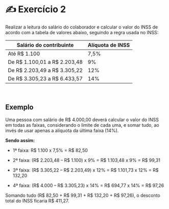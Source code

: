 # ✍️ Exercício 2
Realizar a leitura do salário do colaborador e calcular o valor do INSS de acordo com a tabela de valores abaixo, seguindo a regra usada no INSS:

| Salário do contribuinte | Alíquota de INSS |
| --- | --- |
| Até R$ 1.100 |7,5% |
| De R$ 1.100,01 a R$ 2.203,48 | 9% |
| De R$ 2.203,49 a R$ 3.305,22 | 12% |
| De R$ 3.305,23 a R$ 6.433,57 | 14% |
<br>

## Exemplo
Uma pessoa com salário de R$ 4.000,00 deverá calcular o valor do INSS em todas as faixas, considerando o limite de cada uma, e somar tudo, ao invés de usar apenas a alíquota da última faixa (14%).

**Sendo assim:**

- 1ª faixa: R$ 1.100 x 7,5% = R$ 82,50

- 2ª faixa: (R$ 2.203,48 – R$ 1.100) x 9% = R$ 1.103,48 x 9% = R$ 99,31

- 3ª faixa: (R$ 3.305,22 – R$ 2.203,49) x 12% = R$ 1.101,73 x 12% = R$ 132,20

- 4ª faixa: (R$ 4.000 – R$ 3.305,23) x 14% = R$ 694,77 x 14% = R$ 97,26

Somando tudo (R$ 82,50 + R$ 99,31 + R$ 132,20 + R$ 97,26), o desconto total do INSS ficaria R$ 411,27.


